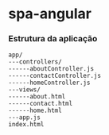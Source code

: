 # spa-angular

### Estrutura da aplicação
```
app/
---controllers/
------aboutController.js
------contactController.js
------homeController.js
---views/
------about.html
------contact.html
------home.html
---app.js
index.html
```
